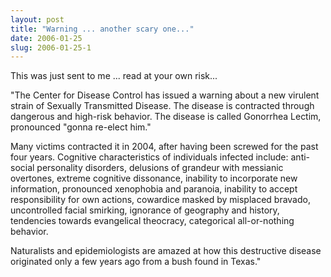 ```yaml
---
layout: post
title: "Warning ... another scary one..."
date: 2006-01-25
slug: 2006-01-25-1
---
```


This was just sent to me ... read at your own risk...

&quot;The Center for Disease Control has issued a warning
about a new virulent strain of Sexually Transmitted Disease. The disease
is contracted through dangerous and high-risk behavior. The disease is
called Gonorrhea Lectim, pronounced &quot;gonna re-elect him.&quot;

Many victims contracted it in 2004, after having
been screwed for the past four years. Cognitive characteristics of
individuals infected include: anti-social personality disorders, delusions of
grandeur with messianic overtones, extreme cognitive dissonance, inability
to incorporate new information, pronounced xenophobia and paranoia,
inability to accept responsibility for own actions, cowardice masked by
misplaced bravado, uncontrolled facial smirking, ignorance of geography
and history, tendencies towards evangelical theocracy, categorical
all-or-nothing behavior.

Naturalists and epidemiologists are amazed at how this destructive disease originated only a few years ago from a bush found in Texas.&quot;

